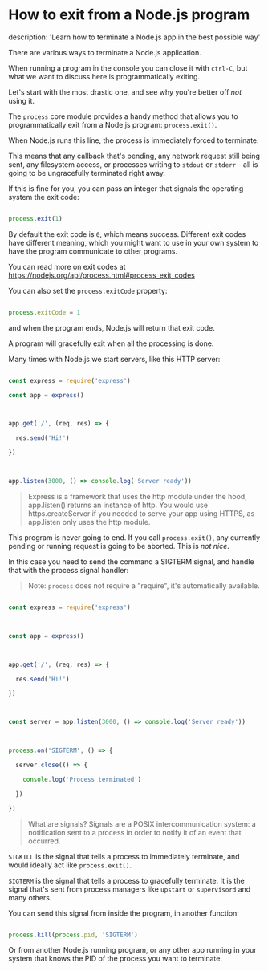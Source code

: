 





# How to exit from a Node.js program

description: 'Learn how to terminate a Node.js app in the best possible way'





There are various ways to terminate a Node.js application.



When running a program in the console you can close it with `ctrl-C`, but what we want to discuss here is programmatically exiting.



Let's start with the most drastic one, and see why you're better off _not_ using it.



The `process` core module provides a handy method that allows you to programmatically exit from a Node.js program: `process.exit()`.



When Node.js runs this line, the process is immediately forced to terminate.



This means that any callback that's pending, any network request still being sent, any filesystem access, or processes writing to `stdout` or `stderr` - all is going to be ungracefully terminated right away.



If this is fine for you, you can pass an integer that signals the operating system the exit code:



```js

process.exit(1)

```



By default the exit code is `0`, which means success. Different exit codes have different meaning, which you might want to use in your own system to have the program communicate to other programs.



You can read more on exit codes at <https://nodejs.org/api/process.html#process_exit_codes>



You can also set the `process.exitCode` property:



```js

process.exitCode = 1

```



and when the program ends, Node.js will return that exit code.



A program will gracefully exit when all the processing is done.



Many times with Node.js we start servers, like this HTTP server:



```js

const express = require('express')

const app = express()



app.get('/', (req, res) => {

  res.send('Hi!')

})



app.listen(3000, () => console.log('Server ready'))

```

> Express is a framework that uses the http module under the hood, app.listen() returns an instance of http. You would use https.createServer if you needed to serve your app using HTTPS, as app.listen only uses the http module.



This program is never going to end. If you call `process.exit()`, any currently pending or running request is going to be aborted. This is _not nice_.



In this case you need to send the command a SIGTERM signal, and handle that with the process signal handler:



> Note: `process` does not require a "require", it's automatically available.



```js

const express = require('express')



const app = express()



app.get('/', (req, res) => {

  res.send('Hi!')

})



const server = app.listen(3000, () => console.log('Server ready'))



process.on('SIGTERM', () => {

  server.close(() => {

    console.log('Process terminated')

  })

})

```



> What are signals? Signals are a POSIX intercommunication system: a notification sent to a process in order to notify it of an event that occurred.



`SIGKILL` is the signal that tells a process to immediately terminate, and would ideally act like `process.exit()`.



`SIGTERM` is the signal that tells a process to gracefully terminate. It is the signal that's sent from process managers like `upstart` or `supervisord` and many others.



You can send this signal from inside the program, in another function:



```js

process.kill(process.pid, 'SIGTERM')

```



Or from another Node.js running program, or any other app running in your system that knows the PID of the process you want to terminate.

